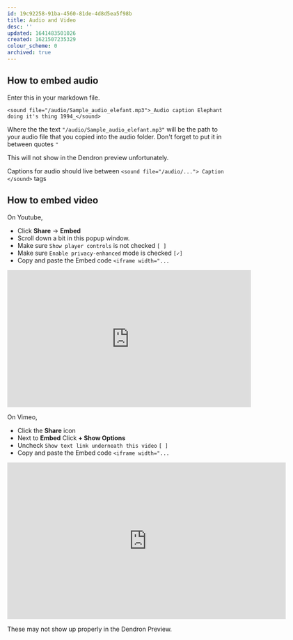 ```yaml
---
id: 19c92258-91ba-4560-81de-4d8d5ea5f98b
title: Audio and Video
desc: ''
updated: 1641483501026
created: 1621507235329
colour_scheme: 0
archived: true
---
```


## How to embed audio

Enter this in your markdown file.

`<sound file="/audio/Sample_audio_elefant.mp3">_Audio caption Elephant doing it's thing 1994_</sound>`

Where the the text `"/audio/Sample_audio_elefant.mp3"` will be the path to your audio file that you copied into the audio folder. Don't forget to put it in between quotes `"`

This will not show in the Dendron preview unfortunately.

Captions for audio should live between `<sound file="/audio/..."> Caption </sound>` tags

## How to embed video

On Youtube,
- Click **Share** -> **Embed**
- Scroll down a bit in this popup window.
- Make sure `Show player controls` is not checked `[ ]`
- Make sure `Enable privacy-enhanced` mode is checked `[✓]`
- Copy and paste the Embed code `<iframe width="...`

<iframe width="560" height="315" src="https://www.youtube-nocookie.com/embed/lMMPBNzp0Dg?controls=0" title="YouTube video player" frameborder="0" allow="accelerometer; autoplay; clipboard-write; encrypted-media; gyroscope; picture-in-picture" allowfullscreen></iframe>

On Vimeo,
- Click the **Share** icon 
- Next to **Embed** Click **+ Show Options**
- Uncheck `Show text link underneath this video` `[ ]`
- Copy and paste the Embed code `<iframe width="...`

<iframe src="https://player.vimeo.com/video/126851289" width="640" height="360" frameborder="0" allow="autoplay; fullscreen; picture-in-picture" allowfullscreen></iframe>

These may not show up properly in the Dendron Preview.
